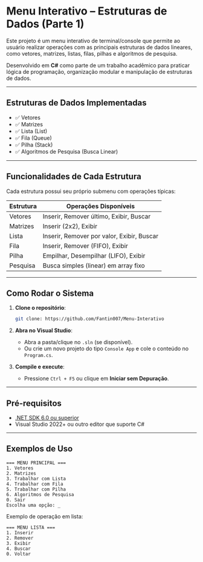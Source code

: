 # Menu Interativo – Estruturas de Dados (Parte 1)

Este projeto é um menu interativo de terminal/console que permite ao usuário realizar operações com as principais estruturas de dados lineares, como vetores, matrizes, listas, filas, pilhas e algoritmos de pesquisa.

Desenvolvido em **C#** como parte de um trabalho acadêmico para praticar lógica de programação, organização modular e manipulação de estruturas de dados.

---

## Estruturas de Dados Implementadas

- ✅ Vetores
- ✅ Matrizes
- ✅ Lista (List<T>)
- ✅ Fila (Queue<T>)
- ✅ Pilha (Stack<T>)
- ✅ Algoritmos de Pesquisa (Busca Linear)

---

##  Funcionalidades de Cada Estrutura

Cada estrutura possui seu próprio submenu com operações típicas:

| Estrutura | Operações Disponíveis |
|----------|------------------------|
| Vetores  | Inserir, Remover último, Exibir, Buscar |
| Matrizes | Inserir (2x2), Exibir |
| Lista    | Inserir, Remover por valor, Exibir, Buscar |
| Fila     | Inserir, Remover (FIFO), Exibir |
| Pilha    | Empilhar, Desempilhar (LIFO), Exibir |
| Pesquisa | Busca simples (linear) em array fixo |

---

##  Como Rodar o Sistema

1. **Clone o repositório**:
   ```bash
   git clone: https://github.com/Fantin007/Menu-Interativo
   ```

2. **Abra no Visual Studio**:
   - Abra a pasta/clique no `.sln` (se disponível).
   - Ou crie um novo projeto do tipo `Console App` e cole o conteúdo no `Program.cs`.

3. **Compile e execute**:
   - Pressione `Ctrl + F5` ou clique em **Iniciar sem Depuração**.

---

##  Pré-requisitos

- [.NET SDK 6.0 ou superior](https://dotnet.microsoft.com/)
- Visual Studio 2022+ ou outro editor que suporte C#

---

##  Exemplos de Uso

```
=== MENU PRINCIPAL ===
1. Vetores
2. Matrizes
3. Trabalhar com Lista
4. Trabalhar com Fila
5. Trabalhar com Pilha
6. Algoritmos de Pesquisa
0. Sair
Escolha uma opção: _
```

Exemplo de operação em lista:
```
=== MENU LISTA ===
1. Inserir
2. Remover
3. Exibir
4. Buscar
0. Voltar
```



